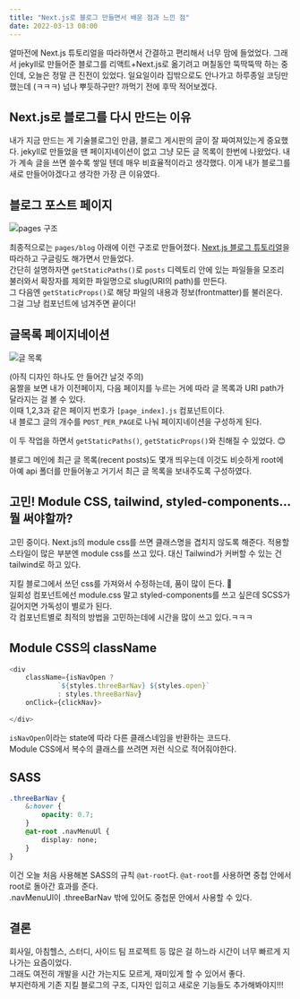 ```yaml
---
title: "Next.js로 블로그 만들면서 배운 점과 느낀 점"
date: 2022-03-13 08:00
---
```


얼마전에 Next.js 튜토리얼을 따라하면서 간결하고 편리해서 너무 맘에 들었었다. 그래서 jekyll로 만들어준 블로그를 리액트+Next.js로 옮기려고 며칠동안 뚝딱뚝딱 하는 중인데, 오늘은 정말 큰 진전이 있었다.
일요일이라 집밖으로도 안나가고 하루종일 코딩만 했는데 (ㅋㅋㅋ) 넘나 뿌듯하구만? 까먹기 전에 후딱 적어보겠다.

## Next.js로 블로그를 다시 만드는 이유

내가 지금 만드는 게 기술블로그인 만큼, 블로그 게시판의 글이 잘 짜여져있는게 중요했다. jekyll로 만들었을 땐 페이지네이션이 없고 그냥 모든 글 목록이 한번에 나왔었다. 내가 계속 글을 쓰면 쓸수록 쌓일 텐데 매우 비효율적이라고 생각했다. 이게 내가 블로그를 새로 만들어야겠다고 생각한 가장 큰 이유였다. 

## 블로그 포스트 페이지

![pages 구조](/images/blog/nj1.png)

최종적으로는 `pages/blog` 아래에 이런 구조로 만들어졌다. [Next.js 블로그 튜토리얼]()을 따라하고 구글링도 해가면서 만들었다.  
간단히 설명하자면 `getStaticPaths()`로 `posts` 디렉토리 안에 있는 파일들을 모조리 불러와서 확장자를 제외한 파일명으로 slug(URI의 path)를 만든다.  
그 다음엔 `getStaticProps()`로 해당 파일의 내용과 정보(frontmatter)를 불러온다. 그걸 그냥 컴포넌트에 넘겨주면 끝이다! 

## 글목록 페이지네이션

![글 목록](/images/blog/pgn.gif)

(아직 디자인 하나도 안 들어간 날것 주의)  
움짤을 보면 내가 이전페이지, 다음 페이지를 누르는 거에 따라 글 목록과 URI path가 달라지는 걸 볼 수 있다.  
이때 1,2,3과 같은 페이지 번호가 `[page_index].js` 컴포넌트이다.  
내 블로그 글의 개수를 `POST_PER_PAGE`로 나눠 페이지네이션을 구성하게 된다. 

이 두 작업을 하면서 `getStaticPaths()`, `getStaticProps()`와 친해질 수 있었다. 😊  

블로그 메인에 최근 글 목록(recent posts)도 몇개 띄우는데 이것도 비슷하게 root에 아예 api 폴더를 만들어놓고 거기서 최근 글 목록을 보내주도록 구성하였다.

## 고민! Module CSS, tailwind, styled-components... 뭘 써야할까?

고민 중이다. Next.js의 module css를 쓰면 클래스명을 겹치지 않도록 해준다. 적용할 스타일이 많은 부분엔 module css를 쓰고 있다. 대신 Tailwind가 커버할 수 있는 건 tailwind로 하고 있다. 

지킬 블로그에서 쓰던 css를 가져와서 수정하는데, 품이 많이 든다. 🥲  
일회성 컴포넌트에선 module.css 말고 styled-components를 쓰고 싶은데 SCSS가 길어지면 가독성이 별로가 된다.  
각 컴포넌트별로 최적의 방법을 고민하는데에 시간을 많이 쓰고 있다.ㅋㅋㅋ

## Module CSS의 className

```js
<div 
    className={isNavOpen ? 
            `${styles.threeBarNav} ${styles.open}` 
            : styles.threeBarNav} 
    onClick={clickNav}>
    
</div>
```

`isNavOpen`이라는 state에 따라 다른 클래스네임을 반환하는 코드다.  
Module CSS에서 복수의 클래스를 쓰려면 저런 식으로 적어줘야한다.

## SASS

```css
.threeBarNav {
    &:hover {
        opacity: 0.7;
    }
    @at-root .navMenuUl {
        display: none;
    }
}
```

이건 오늘 처음 사용해본 SASS의 규칙 `@at-root`다. `@at-root`를 사용하면 중첩 안에서 root로 돌아간 효과를 준다.  
.navMenuUl이 .threeBarNav 밖에 있어도 중첩문 안에서 사용할 수 있다.

## 결론

회사일, 아침헬스, 스터디, 사이드 팀 프로젝트 등 많은 걸 하느라 시간이 너무 빠르게 지나가는 요즘이었다.  
그래도 여전히 개발을 시간 가는지도 모르게, 재미있게 할 수 있어서 좋다.  
부지런하게 기존 지킬 블로그의 구조, 디자인 입히고 새로운 기능들도 추가해봐야지!!!